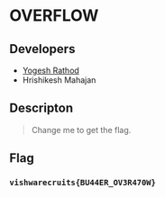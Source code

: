 # OVERFLOW

## Developers
 - [Yogesh Rathod](https://github.com/Yogesh9000)
 - Hrishikesh Mahajan
 
## Descripton
> Change me to get the flag.

## Flag
### `vishwarecruits{BU44ER_OV3R470W}`
